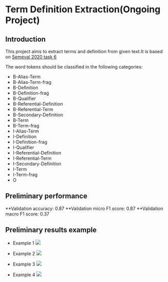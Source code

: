 # Term Definition Extraction(Ongoing Project)

## Introduction

This project aims to extract terms and definition from given text.It is based on [Semeval 2020 task 6](https://competitions.codalab.org/competitions/22759)

The word tokens should be classified in the following categories:
- B-Alias-Term
- B-Alias-Term-frag
- B-Definition
- B-Definition-frag
- B-Qualifier
- B-Referential-Definition
- B-Referential-Term
- B-Secondary-Definition
- B-Term
- B-Term-frag
- I-Alias-Term
- I-Definition
- I-Definition-frag
- I-Qualifier
- I-Referential-Definition
- I-Referential-Term
- I-Secondary-Definition
- I-Term
- I-Term-frag
- O

## Preliminary performance

**Validation accuracy: 0.87
**Validation micro F1 score: 0.87
**Validation macro F1 score: 0.37

## Preliminary results example

- Example 1
![](img/res1.png)

- Example 2
![](img/res2.png)

- Example 3
![](img/res3.png)

- Example 4
![](img/res4.png)

